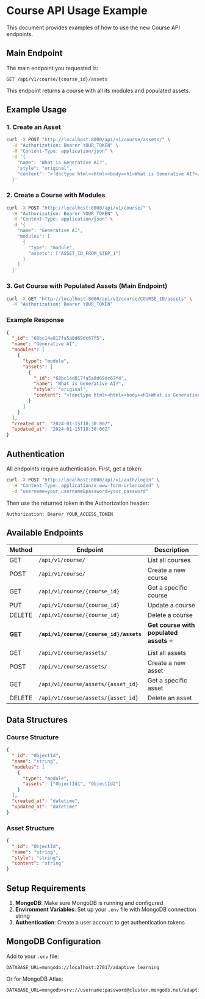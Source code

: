 # Course API Usage Example

This document provides examples of how to use the new Course API endpoints.

## Main Endpoint

The main endpoint you requested is:

```
GET /api/v1/course/{course_id}/assets
```

This endpoint returns a course with all its modules and populated assets.

## Example Usage

### 1. Create an Asset

```bash
curl -X POST "http://localhost:8000/api/v1/course/assets/" \
  -H "Authorization: Bearer YOUR_TOKEN" \
  -H "Content-Type: application/json" \
  -d '{
    "name": "What is Generative AI?",
    "style": "original",
    "content": "<!doctype html><html><body><h1>What is Generative AI?</h1><p>Generative AI is a type of artificial intelligence...</p></body></html>"
  }'
```

### 2. Create a Course with Modules

```bash
curl -X POST "http://localhost:8000/api/v1/course/" \
  -H "Authorization: Bearer YOUR_TOKEN" \
  -H "Content-Type: application/json" \
  -d '{
    "name": "Generative AI",
    "modules": [
      {
        "type": "module",
        "assets": ["ASSET_ID_FROM_STEP_1"]
      }
    ]
  }'
```

### 3. Get Course with Populated Assets (Main Endpoint)

```bash
curl -X GET "http://localhost:8000/api/v1/course/COURSE_ID/assets" \
  -H "Authorization: Bearer YOUR_TOKEN"
```

### Example Response

```json
{
  "_id": "68bc14e817fa5a8d69dc67f5",
  "name": "Generative AI",
  "modules": [
    {
      "type": "module",
      "assets": [
        {
          "_id": "68bc14d817fa5a8d69dc67f4",
          "name": "What is Generative AI?",
          "style": "original",
          "content": "<!doctype html><html><body><h1>What is Generative AI?</h1><p>Generative AI is a type of artificial intelligence...</p></body></html>"
        }
      ]
    }
  ],
  "created_at": "2024-01-15T10:30:00Z",
  "updated_at": "2024-01-15T10:30:00Z"
}
```

## Authentication

All endpoints require authentication. First, get a token:

```bash
curl -X POST "http://localhost:8000/api/v1/auth/login" \
  -H "Content-Type: application/x-www-form-urlencoded" \
  -d "username=your_username&password=your_password"
```

Then use the returned token in the Authorization header:

```
Authorization: Bearer YOUR_ACCESS_TOKEN
```

## Available Endpoints

| Method  | Endpoint                                | Description                             |
| ------- | --------------------------------------- | --------------------------------------- |
| GET     | `/api/v1/course/`                       | List all courses                        |
| POST    | `/api/v1/course/`                       | Create a new course                     |
| GET     | `/api/v1/course/{course_id}`            | Get a specific course                   |
| PUT     | `/api/v1/course/{course_id}`            | Update a course                         |
| DELETE  | `/api/v1/course/{course_id}`            | Delete a course                         |
| **GET** | **`/api/v1/course/{course_id}/assets`** | **Get course with populated assets** ⭐ |
| GET     | `/api/v1/course/assets/`                | List all assets                         |
| POST    | `/api/v1/course/assets/`                | Create a new asset                      |
| GET     | `/api/v1/course/assets/{asset_id}`      | Get a specific asset                    |
| DELETE  | `/api/v1/course/assets/{asset_id}`      | Delete an asset                         |

## Data Structures

### Course Structure

```json
{
  "_id": "ObjectId",
  "name": "string",
  "modules": [
    {
      "type": "module",
      "assets": ["ObjectId1", "ObjectId2"]
    }
  ],
  "created_at": "datetime",
  "updated_at": "datetime"
}
```

### Asset Structure

```json
{
  "_id": "ObjectId",
  "name": "string",
  "style": "string",
  "content": "string"
}
```

## Setup Requirements

1. **MongoDB**: Make sure MongoDB is running and configured
2. **Environment Variables**: Set up your `.env` file with MongoDB connection string
3. **Authentication**: Create a user account to get authentication tokens

## MongoDB Configuration

Add to your `.env` file:

```
DATABASE_URL=mongodb://localhost:27017/adaptive_learning
```

Or for MongoDB Atlas:

```
DATABASE_URL=mongodb+srv://username:password@cluster.mongodb.net/adaptive_learning
```
